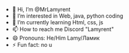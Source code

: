 - 👋 Hi, I’m @MrLamyrent
- 👀 I’m interested in Web, java, python coding
- 🌱 I’m currently learning Html, css, js
- 📫 How to reach me Discord "Lamyrent"
- 😄 Pronouns: He/Him Lamy/Ламик
- ⚡ Fun fact: no u

<!---
MrLamyrent/MrLamyrent is a ✨ special ✨ repository because its `README.md` (this file) appears on your GitHub profile.
You can click the Preview link to take a look at your changes.
--->

